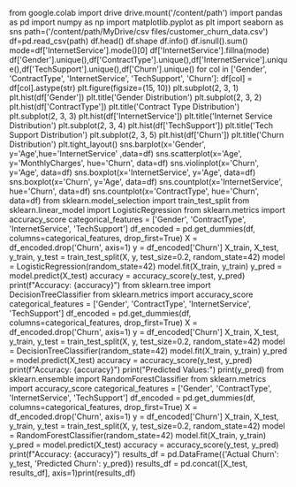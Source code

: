 from google.colab import drive
drive.mount('/content/path')
import pandas as pd
import numpy as np
import matplotlib.pyplot as plt
import seaborn as sns
path=('/content/path/MyDrive/csv files/customer_churn_data.csv')
df=pd.read_csv(path)
df.head()
df.shape
df.info()
df.isnull().sum()
mode=df['InternetService'].mode()[0]
df['InternetService'].fillna(mode)
df['Gender'].unique(),df['ContractType'].unique(),df['InternetService'].unique(),df['TechSupport'].unique(),df['Churn'].unique()
for col in ['Gender', 'ContractType', 'InternetService', 'TechSupport', 'Churn']:
    df[col] = df[col].astype(str)
plt.figure(figsize=(15, 10))
plt.subplot(2, 3, 1)
plt.hist(df['Gender'])
plt.title('Gender Distribution')
plt.subplot(2, 3, 2)
plt.hist(df['ContractType'])
plt.title('Contract Type Distribution')
plt.subplot(2, 3, 3)
plt.hist(df['InternetService'])
plt.title('Internet Service Distribution')
plt.subplot(2, 3, 4)
plt.hist(df['TechSupport'])
plt.title('Tech Support Distribution')
plt.subplot(2, 3, 5)
plt.hist(df['Churn'])
plt.title('Churn Distribution')
plt.tight_layout()
sns.barplot(x='Gender', y='Age',hue='InternetService' ,data=df)
sns.scatterplot(x='Age', y='MonthlyCharges', hue='Churn', data=df)
sns.violinplot(x='Churn', y='Age', data=df)
sns.boxplot(x='InternetService', y='Age', data=df)
sns.boxplot(x='Churn', y='Age', data=df)
sns.countplot(x='InternetService', hue='Churn', data=df)
sns.countplot(x='ContractType', hue='Churn', data=df)
from sklearn.model_selection import train_test_split
from sklearn.linear_model import LogisticRegression
from sklearn.metrics import accuracy_score
categorical_features = ['Gender', 'ContractType', 'InternetService', 'TechSupport']
df_encoded = pd.get_dummies(df, columns=categorical_features, drop_first=True)
X = df_encoded.drop('Churn', axis=1)
y = df_encoded['Churn']
X_train, X_test, y_train, y_test = train_test_split(X, y, test_size=0.2, random_state=42)
model = LogisticRegression(random_state=42)
model.fit(X_train, y_train)
y_pred = model.predict(X_test)
accuracy = accuracy_score(y_test, y_pred)
print(f"Accuracy: {accuracy}")
from sklearn.tree import DecisionTreeClassifier
from sklearn.metrics import accuracy_score
categorical_features = ['Gender', 'ContractType', 'InternetService', 'TechSupport']
df_encoded = pd.get_dummies(df, columns=categorical_features, drop_first=True)
X = df_encoded.drop('Churn', axis=1)
y = df_encoded['Churn']
X_train, X_test, y_train, y_test = train_test_split(X, y, test_size=0.2, random_state=42)
model = DecisionTreeClassifier(random_state=42)
model.fit(X_train, y_train)
y_pred = model.predict(X_test)
accuracy = accuracy_score(y_test, y_pred)
print(f"Accuracy: {accuracy}")
print("Predicted Values:")
print(y_pred)
from sklearn.ensemble import RandomForestClassifier
from sklearn.metrics import accuracy_score
categorical_features = ['Gender', 'ContractType', 'InternetService', 'TechSupport']
df_encoded = pd.get_dummies(df, columns=categorical_features, drop_first=True)
X = df_encoded.drop('Churn', axis=1)
y = df_encoded['Churn']
X_train, X_test, y_train, y_test = train_test_split(X, y, test_size=0.2, random_state=42)
model = RandomForestClassifier(random_state=42)
model.fit(X_train, y_train)
y_pred = model.predict(X_test)
accuracy = accuracy_score(y_test, y_pred)
print(f"Accuracy: {accuracy}")
results_df = pd.DataFrame({'Actual Churn': y_test, 'Predicted Churn': y_pred})
results_df = pd.concat([X_test, results_df], axis=1)print(results_df)









